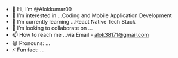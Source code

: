 - 👋 Hi, I’m @Alokkumar09
- 👀 I’m interested in ...Coding and Mobile Application Development
- 🌱 I’m currently learning ...React Native Tech Stack 
- 💞️ I’m looking to collaborate on ...
- 📫 How to reach me ...via Email - alok38171@gmail.com 
- 😄 Pronouns: ...
- ⚡ Fun fact: ...

<!---
Alokkumar09/Alokkumar09 is a ✨ special ✨ repository because its `README.md` (this file) appears on your GitHub profile.
You can click the Preview link to take a look at your changes.
--->
